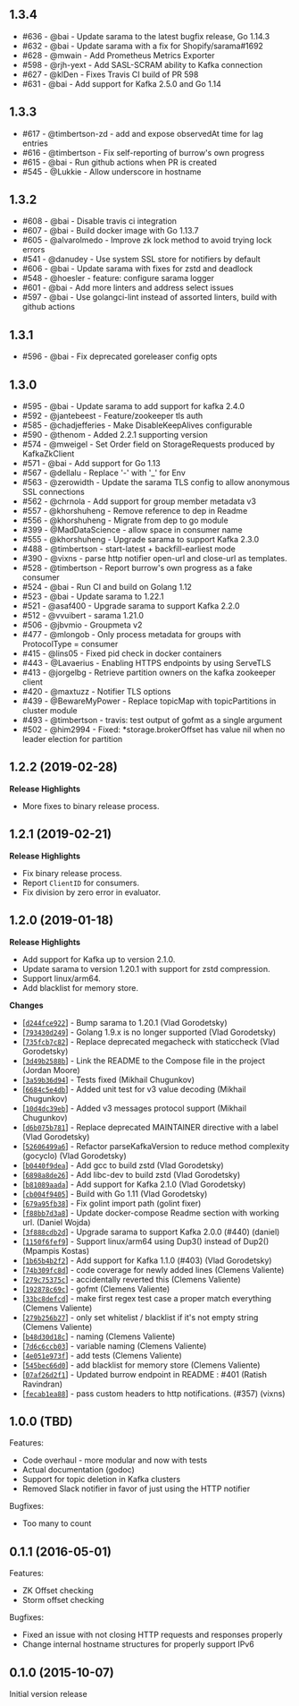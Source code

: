 ## 1.3.4

- #636 - @bai - Update sarama to the latest bugfix release, Go 1.14.3
- #632 - @bai - Update sarama with a fix for Shopify/sarama#1692
- #628 - @mwain - Add Prometheus Metrics Exporter
- #598 - @rjh-yext - Add SASL-SCRAM ability to Kafka connection
- #627 - @klDen - Fixes Travis CI build of PR 598
- #631 - @bai - Add support for Kafka 2.5.0 and Go 1.14

## 1.3.3

- #617 - @timbertson-zd - add and expose observedAt time for lag entries
- #616 - @timbertson - Fix self-reporting of burrow's own progress
- #615 - @bai - Run github actions when PR is created
- #545 - @Lukkie - Allow underscore in hostname

## 1.3.2

- #608 - @bai - Disable travis ci integration
- #607 - @bai - Build docker image with Go 1.13.7
- #605 - @alvarolmedo - Improve zk lock method to avoid trying lock errors
- #541 - @danudey - Use system SSL store for notifiers by default
- #606 - @bai - Update sarama with fixes for zstd and deadlock
- #548 - @hoesler - feature: configure sarama logger
- #601 - @bai - Add more linters and address select issues
- #597 - @bai - Use golangci-lint instead of assorted linters, build with github actions

## 1.3.1

- #596 - @bai - Fix deprecated goreleaser config opts

## 1.3.0

- #595 - @bai - Update sarama to add support for kafka 2.4.0
- #592 - @jantebeest - Feature/zookeeper tls auth
- #585 - @chadjefferies - Make DisableKeepAlives configurable
- #590 - @thenom - Added 2.2.1 supporting version
- #574 - @mweigel - Set Order field on StorageRequests produced by KafkaZkClient
- #571 - @bai - Add support for Go 1.13
- #567 - @dellalu - Replace '-' with '_' for Env
- #563 - @zerowidth - Update the sarama TLS config to allow anonymous SSL connections
- #562 - @chrnola - Add support for group member metadata v3
- #557 - @khorshuheng - Remove reference to dep in Readme
- #556 - @khorshuheng - Migrate from dep to go module
- #399 - @MadDataScience - allow space in consumer name
- #555 - @khorshuheng - Upgrade sarama to support Kafka 2.3.0
- #488 - @timbertson - start-latest + backfill-earliest mode
- #390 - @vixns - parse http notifier open-url and close-url as templates.
- #528 - @timbertson - Report burrow's own progress as a fake consumer
- #524 - @bai - Run CI and build on Golang 1.12
- #523 - @bai - Update sarama to 1.22.1
- #521 - @asaf400 - Upgrade sarama to support Kafka 2.2.0
- #512 - @vvuibert - sarama 1.21.0
- #506 - @jbvmio - Groupmeta v2
- #477 - @mlongob - Only process metadata for groups with ProtocolType = consumer
- #415 - @lins05 - Fixed pid check in docker containers
- #443 - @Lavaerius - Enabling HTTPS endpoints by using ServeTLS
- #413 - @jorgelbg - Retrieve partition owners on the kafka zookeeper client
- #420 - @maxtuzz - Notifier TLS options
- #439 - @BewareMyPower - Replace topicMap with topicPartitions in cluster module
- #493 - @timbertson - travis: test output of gofmt as a single argument
- #502 - @him2994 - Fixed: *storage.brokerOffset has value nil when no leader election for partition

## 1.2.2 (2019-02-28)

**Release Highlights**

* More fixes to binary release process.

## 1.2.1 (2019-02-21)

**Release Highlights**

* Fix binary release process.
* Report `ClientID` for consumers.
* Fix division by zero error in evaluator.

## 1.2.0 (2019-01-18)

**Release Highlights**

* Add support for Kafka up to version 2.1.0.
* Update sarama to version 1.20.1 with support for zstd compression.
* Support linux/arm64.
* Add blacklist for memory store.

**Changes**

* [[`d244fce922`](https://github.com/nodejs/node/commit/d244fce922)] - Bump sarama to 1.20.1 (Vlad Gorodetsky)
* [[`793430d249`](https://github.com/nodejs/node/commit/793430d249)] - Golang 1.9.x is no longer supported (Vlad Gorodetsky)
* [[`735fcb7c82`](https://github.com/nodejs/node/commit/735fcb7c82)] - Replace deprecated megacheck with staticcheck (Vlad Gorodetsky)
* [[`3d49b2588b`](https://github.com/nodejs/node/commit/3d49b2588b)] - Link the README to the Compose file in the project (Jordan Moore)
* [[`3a59b36d94`](https://github.com/nodejs/node/commit/3a59b36d94)] - Tests fixed (Mikhail Chugunkov)
* [[`6684c5e4db`](https://github.com/nodejs/node/commit/6684c5e4db)] - Added unit test for v3 value decoding (Mikhail Chugunkov)
* [[`10d4dc39eb`](https://github.com/nodejs/node/commit/10d4dc39eb)] - Added v3 messages protocol support (Mikhail Chugunkov)
* [[`d6b075b781`](https://github.com/nodejs/node/commit/d6b075b781)] - Replace deprecated MAINTAINER directive with a label (Vlad Gorodetsky)
* [[`52606499a6`](https://github.com/nodejs/node/commit/52606499a6)] - Refactor parseKafkaVersion to reduce method complexity (gocyclo) (Vlad Gorodetsky)
* [[`b0440f9dea`](https://github.com/nodejs/node/commit/b0440f9dea)] - Add gcc to build zstd (Vlad Gorodetsky)
* [[`6898a8de26`](https://github.com/nodejs/node/commit/6898a8de26)] - Add libc-dev to build zstd (Vlad Gorodetsky)
* [[`b81089aada`](https://github.com/nodejs/node/commit/b81089aada)] - Add support for Kafka 2.1.0 (Vlad Gorodetsky)
* [[`cb004f9405`](https://github.com/nodejs/node/commit/cb004f9405)] - Build with Go 1.11 (Vlad Gorodetsky)
* [[`679a95fb38`](https://github.com/nodejs/node/commit/679a95fb38)] - Fix golint import path (golint fixer)
* [[`f88bb7d3a8`](https://github.com/nodejs/node/commit/f88bb7d3a8)] - Update docker-compose Readme section with working url. (Daniel Wojda)
* [[`3f888cdb2d`](https://github.com/nodejs/node/commit/3f888cdb2d)] - Upgrade sarama to support Kafka 2.0.0 (#440) (daniel)
* [[`1150f6fef9`](https://github.com/nodejs/node/commit/1150f6fef9)] - Support linux/arm64 using Dup3() instead of Dup2() (Mpampis Kostas)
* [[`1b65b4b2f2`](https://github.com/nodejs/node/commit/1b65b4b2f2)] - Add support for Kafka 1.1.0 (#403) (Vlad Gorodetsky)
* [[`74b309fc8d`](https://github.com/nodejs/node/commit/74b309fc8d)] - code coverage for newly added lines (Clemens Valiente)
* [[`279c75375c`](https://github.com/nodejs/node/commit/279c75375c)] - accidentally reverted this (Clemens Valiente)
* [[`192878c69c`](https://github.com/nodejs/node/commit/192878c69c)] - gofmt (Clemens Valiente)
* [[`33bc8defcd`](https://github.com/nodejs/node/commit/33bc8defcd)] - make first regex test case a proper match everything (Clemens Valiente)
* [[`279b256b27`](https://github.com/nodejs/node/commit/279b256b27)] - only set whitelist / blacklist if it's not empty string (Clemens Valiente)
* [[`b48d30d18c`](https://github.com/nodejs/node/commit/b48d30d18c)] - naming (Clemens Valiente)
* [[`7d6c6ccb03`](https://github.com/nodejs/node/commit/7d6c6ccb03)] - variable naming (Clemens Valiente)
* [[`4e051e973f`](https://github.com/nodejs/node/commit/4e051e973f)] - add tests (Clemens Valiente)
* [[`545bec66d0`](https://github.com/nodejs/node/commit/545bec66d0)] - add blacklist for memory store (Clemens Valiente)
* [[`07af26d2f1`](https://github.com/nodejs/node/commit/07af26d2f1)] - Updated burrow endpoint in README : #401 (Ratish Ravindran)
* [[`fecab1ea88`](https://github.com/nodejs/node/commit/fecab1ea88)] - pass custom headers to http notifications. (#357) (vixns)

## 1.0.0 (TBD)

Features:
  - Code overhaul - more modular and now with tests
  - Actual documentation (godoc)
  - Support for topic deletion in Kafka clusters
  - Removed Slack notifier in favor of just using the HTTP notifier

Bugfixes:
  - Too many to count

## 0.1.1 (2016-05-01)

Features:
  - ZK Offset checking
  - Storm offset checking

Bugfixes:
  - Fixed an issue with not closing HTTP requests and responses properly
  - Change internal hostname structures for properly support IPv6

## 0.1.0 (2015-10-07)

Initial version release
